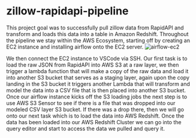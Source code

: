 # zillow-rapidapi-pipeline

This project goal was to successfully pull zillow data from RapidAPI and transform and loads this data into a table in Amazon Redshift. Throughout the pipeline we stay within the AWS Ecosystem, starting off by creating an EC2 instance and installing airflow onto the EC2 server.
![airflow-ec2](https://github.com/willtreuel6/zillow-rapidapi-pipeline/assets/79492506/88a4396b-b505-43b8-809e-7f0499c40ae8)

We then connect the EC2 instance to VSCode via SSH. Our first task is to load the raw JSON from RapidAPI into AWS S3 at a raw layer, we then trigger a lambda function that will make a copy of the raw data and load it into another S3 bucket that serves as a staging layer, again upon the copy landing in the S3 bucket it triggers another Lambda that will transform and model the data into a CSV file that is then placed into another S3 bucket. Once our airflow instance kicks off the S3 loading jobs the next step is to use AWS S3 Sensor to see if there is a file that was dropped into our modeled CSV layer S3 bucket. If there was a drop there, then we will go onto our next task which is to load the data into AWS Redshift. Once the data has been loaded into our AWS Redshift Cluster we can go into the query editor and start to access the data we pulled and query it.
